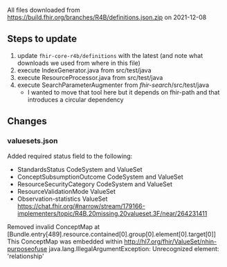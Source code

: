 All files downloaded from https://build.fhir.org/branches/R4B/definitions.json.zip on 2021-12-08

## Steps to update

1. update `fhir-core-r4b/definitions` with the latest (and note what downloads we used from where in this file)
2. execute IndexGenerator.java from src/test/java
3. execute ResourceProcessor.java from src/test/java
4. execute SearchParameterAugmenter from *fhir-search*/src/test/java
   * I wanted to move that tool here but it depends on fhir-path and that introduces a circular dependency

## Changes

### valuesets.json

Added required status field to the following:
- StandardsStatus CodeSystem and ValueSet
- ConceptSubsumptionOutcome CodeSystem and ValueSet
- ResourceSecurityCategory CodeSystem and ValueSet
- ResourceValidationMode ValueSet
- Observation-statistics ValueSet
https://chat.fhir.org/#narrow/stream/179166-implementers/topic/R4B.20missing.20valueset.3F/near/264231411

Removed invalid ConceptMap at [Bundle.entry[489].resource.contained[0].group[0].element[0].target[0]]
This ConceptMap was embedded within http://hl7.org/fhir/ValueSet/nhin-purposeofuse
java.lang.IllegalArgumentException: Unrecognized element: 'relationship'
